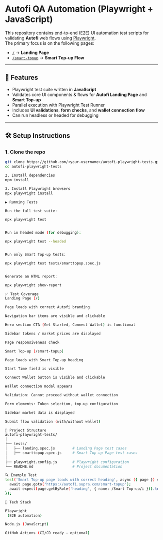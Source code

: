 

# Autofi QA Automation (Playwright + JavaScript)

This repository contains end-to-end (E2E) UI automation test scripts for validating **Autofi** web flows using [Playwright](https://playwright.dev/).  
The primary focus is on the following pages:

- [`/`](https://autofi.supra.com/) → **Landing Page**
- [`/smart-topup`](https://autofi.supra.com/smart-topup) → **Smart Top-up Flow**

---

## 📌 Features
- Playwright test suite written in **JavaScript**
- Validates core UI components & flows for **Autofi Landing Page** and **Smart Top-up**
- Parallel execution with Playwright Test Runner
- Includes **UI validations**, **form checks**, and **wallet connection flow**
- Can run headless or headed for debugging

---

## 🛠️ Setup Instructions

### 1. Clone the repo
```bash
git clone https://github.com/<your-username>/autofi-playwright-tests.git
cd autofi-playwright-tests

2. Install dependencies
npm install

3. Install Playwright browsers
npx playwright install

▶️ Running Tests

Run the full test suite:

npx playwright test


Run in headed mode (for debugging):

npx playwright test --headed


Run only Smart Top-up tests:

npx playwright test tests/smarttopup.spec.js


Generate an HTML report:

npx playwright show-report

✅ Test Coverage
Landing Page (/)

Page loads with correct Autofi branding

Navigation bar items are visible and clickable

Hero section CTA (Get Started, Connect Wallet) is functional

Sidebar tokens / market prices are displayed

Page responsiveness check

Smart Top-up (/smart-topup)

Page loads with Smart Top-up heading

Start Time field is visible

Connect Wallet button is visible and clickable

Wallet connection modal appears

Validation: Cannot proceed without wallet connection

Form elements: Token selection, top-up configuration

Sidebar market data is displayed

Submit flow validation (with/without wallet)

📂 Project Structure
autofi-playwright-tests/
│
├── tests/
│   ├── landing.spec.js        # Landing Page test cases
│   ├── smarttopup.spec.js     # Smart Top-up Page test cases
│
├── playwright.config.js       # Playwright configuration
└── README.md                  # Project documentation

🔍 Example Test
test('Smart Top-up page loads with correct heading', async ({ page }) => {
  await page.goto('https://autofi.supra.com/smart-topup');
  await expect(page.getByRole('heading', { name: /Smart Top-up/i })).toBeVisible();
});

🚀 Tech Stack

Playwright
 (E2E automation)

Node.js (JavaScript)

GitHub Actions (CI/CD ready – optional)
